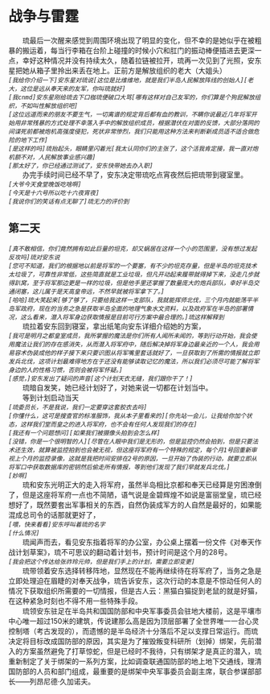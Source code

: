 # 战争与雷霆
&emsp;&emsp;琉最后一次醒来感觉到周围环境出现了明显的变化，但不幸的是她似乎在被粗暴的搬运着，每当行李箱在台阶上碰撞的时候小穴和肛门的振动棒便插进去更深一点，幸好这种情况并没有持续太久，随着拉链被拉开，琉再一次见到了光照，安东星把她从箱子里拎出来丢在地上。正前方是解放组织的老大（大姐头）  
*```[我给你介绍一下]安东星对琉说[这位是比维维地，就是我们半岛人民解放阵线的创始人][老大，这位是远从奉天来的友军，你叫琉就好]```*  
*```[我cnmd]安东星刚给琉去下口枷琉便破口大骂[哪有这样对自己友军的，你们算是个狗屁解放组织，不如叫性解放组织吧]```*  
*```[这位远道而来的朋友不要生气，一切离谱的规定背后都有血的教训，不瞒你说最近几年将军开始用非常残暴的方式处理不幸落入手中的解放组织成员，根据潜伏在对面的反馈，大部分落网的间谍死前都被炮机高强度侵犯，死状非常惨烈，我们只能用这种方法来判断新成员适不适合做危险的地下工作]```*  
*```[是这样的吗]琉抬起头，眼睛里闪着光[我太认同你们的主张了，这个活我肯定接，我一直对炮机额不对，人民解放事业感兴趣]```*  
*```[那太好了，你已经通过测试了，安东快带她去办入职]```*  
&emsp;&emsp;办完手续时间已经不早了，安东决定带琉吃点宵夜然后把琉带到寝室里。  
*```[大爷今天食堂晚饭吃啥啊]```*  
*```[今天是十六号所以吃十六夜宵夜]```*  
*```[我说你们的笑话有点无聊了]琉无力的评价到```*  
## 第二天
*```[真不敢相信，你们竟然拥有如此巨量的坦克，却又蜗居在这样一个小的范围里，没有想过发起反攻吗]琉对安东说```*  
*```[您可不知道，我们的根据地以前是将军的一个要塞，有不少的坦克存量，但是半岛的坦克技术太垃圾了，可靠性非常低，这些简直就是工业垃圾，但凡开动起来履带就得掉下来，没走几步就得趴窝，至于将军那边更是一样的垃圾，但是他手里还掌握了数量庞大的炮兵部队，幸好半岛交通闭塞，这儿属于是天高皇帝远，不然早就被将军拿下了。]```*  
*```[哈哈]琉大笑起来[够了够了，只要给我这样一支部队，我就能挥师北伐，三个月内就能荡平半岛军政府，现在的当务之急是获取半岛全面的地理气象水文资料，以及政府军在半岛的部署情况，这么看来，潜入将军身边获取情报是目前可行方案中最合理的。]琉这样解释到```*  
&emsp;&emsp;琉拉着安东回到寝室，拿出纸笔向安东详细介绍她的方案，  
*```[我可是明月之都皇室成员，我所掌握的魔法是你们所有人闻所未闻的，等到行动开始，我会使用魔法让我们的存在感消失，从而潜入将军府中，随后解决掉将军身边最亲近的一个人，我会用易容术伪装成他的样子接下来只要识图从将军嘴里套话就好了，一旦获取到了所需的情报就立即发兵北伐，这项计划最难得地方在于还没有能够读取记忆的魔法，所以我们必须尽可能了解将军身边的人的性格习惯，否则会被将军怀疑。]```*  
*```[感觉，]安东发出了疑问的声音[这个计划天衣无缝，我们跟你干了！]```*  
&emsp;&emsp;琉暗自发笑，她已经计划好了，对她来说一切都在计划当中。  
&emsp;&emsp;等到计划启动当天  
*```[琉委员长，不是我说，我们一定要穿这套胶衣去吗]```*  
*```[你懂什么，这可是搜查官的标准服饰，我从本子里看来的][你先站一会儿，让我给你加个状态，这样我们堂而皇之的进入将军府，也不会有任何人发现我们的存在]```*  
*```[我还有一个问题想问][如果我们被摄像头拍到会怎么样]```*  
*```[没错，你是一个很明智的人][尽管在人眼中我们是无形的，但是监控仍然会拍到，但是只要法术还生效，就算被监控拍到也会被无视，但这座将军府有一个特殊的规定，每个月1号回重新审视上个月的监控录像，这就是我把时间安排在2号的原因，一旦开始了伪装的行动，就要立即从将军口中获取数据库的密钥然后偷走所有情报，等到他们发现了我们早就发兵北伐。]```*  
*```[妙啊]```*  
&emsp;&emsp;琉和安东光明正大的走入将军府，虽然半岛相比京都和奉天已经算是穷困潦倒了，但是这座将军府一点也不简陋，语气说是金碧辉煌不如说是富丽堂皇，琉已经想好了，既然要套出军事相关的东西，自然伪装成军方的人自然是最好的，如果能混成总司令的话那就更好了，  
*```[喂，快来看看]安东呼叫着琉的名字```*  
*```[什么情况]```*  
&emsp;&emsp;琉闻声而去，看见安东指着将军的办公室，办公桌上摆着一份文件《对奉天作战计划草案》，琉不可思议的翻动着计划书，预计时间是这个月的28号。  
*```[我会把这个传达给张祚玲元帅，但是我们手上的计划，需要立即变更]```*  
&emsp;&emsp;琉带领着安东选择转移阵地，显然现在不能再继续待在将军府了，当务之急是立即处理迫在眉睫的对奉天战争，琉告诉安东，这次行动的本意是不惊动任何人的情况下获取组织所需要的一切情报，但是古人云：黑猫白猫捉到老鼠的就是好猫，在这种紧急时刻也不得不用一些特殊手段。  
&emsp;&emsp;琉领安东驻足在半岛共和国国防部和中央军事委员会驻地大楼前，这是平壤市中心唯一超过150米的建筑，传说建那么高是因为顶层部署了全世界唯一一台心灵控制塔（考古发现的），而遗憾的是半岛经济十分落后不足以支撑日常运行。而琉决定将目标改成国防部的原因，其实是为了摧毁叛变科研所（划掉）绑架，先前潜入的方案虽然避免了打草惊蛇，但是已经时不我待，只有绑架才是真正的潜入，琉重新制定了关于绑架的一系列方案，比如调查联通国防部的地上地下交通线，理清国防部的人员和部门组成，最重要的是绑架中央军事委员会副主席，联合参谋部部长——列昂尼德·久加诺夫。  